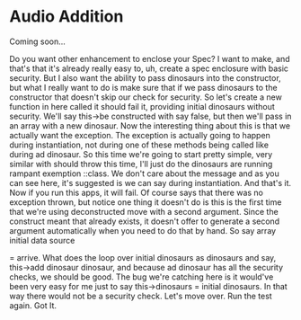 # Audio Addition

Coming soon...

Do you want other enhancement to enclose your Spec? I want to make, and that's that
it's already really easy to, uh, create a spec enclosure with basic security. But I
also want the ability to pass dinosaurs into the constructor, but what I really want
to do is make sure that if we pass dinosaurs to the constructor that doesn't skip our
check for security. So let's create a new function in here called it should fail it,
providing initial dinosaurs without security. We'll say this->be constructed with say
false, but then we'll pass in an array with a new dinosaur. Now the interesting thing
about this is that we actually want the exception. The exception is actually going to
happen during instantiation, not during one of these methods being called like during
ad dinosaur. So this time we're going to start pretty simple, very similar with
should throw this time, I'll just do the dinosaurs are running rampant exemption
::class. We don't care about the message and as you can see here, it's suggested is
we can say during instantiation. And that's it. Now if you run this apps, it will
fail. Of course says that there was no exception thrown, but notice one thing it
doesn't do is this is the first time that we're using deconstructed move with a
second argument. Since the construct meant that already exists, it doesn't offer to
generate a second argument automatically when you need to do that by hand. So say
array initial data source

= arrive. What does the loop over initial dinosaurs as dinosaurs and say, this->add
dinosaur dinosaur, and because ad dinosaur has all the security checks, we should be
good. The bug we're catching here is it would've been very easy for me just to say
this->dinosaurs = initial dinosaurs. In that way there would not be a security check.
Let's move over. Run the test again. Got It.